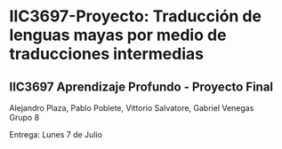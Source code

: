 # IIC3697-Proyecto: Traducción de lenguas mayas por medio de traducciones intermedias

IIC3697 Aprendizaje Profundo - Proyecto Final
---

Alejandro Plaza, Pablo Poblete, Vittorio Salvatore, Gabriel Venegas
<br>
Grupo 8

Entrega: Lunes 7 de Julio
